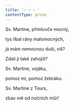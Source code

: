 ```yaml
---
title: '– – – '
contentType: prose
---
```


Sv. Martine, přímluvče mocný,

tys líbal rány malomocných,

já mám nemocnou duši, víš?

Zdali ji také zahojíš?

Sv. Martine, vojáku,

pomoz mi, pomoz žebráku.

Sv. Martine z Tours,

zbav mě od nočních můr!
